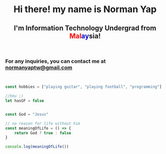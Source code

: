 <h1 align="center">Hi there! my name is Norman Yap</h1>
<h2 align="center" >I'm Information Technology Undergrad from <span style="color:red">Mal</span><span style="color:#0000d8">ay</span>sia!</h2>
<br>

### For any inquiries, you can contact me at [normanyaptw@gmail.com](normanyaptw@gmail.com)



```js


const hobbies = ["playing guitar", "playing football", "programming"]

//hmu ;)
let hasGF = false


const God = "Jesus"

// no reason for life without him
const meaningOfLife = () => {
    return God ? true : false
}

console.log(meaningOfLife())
```
